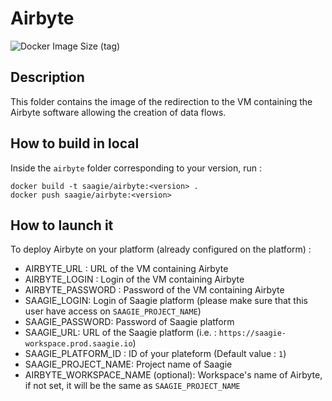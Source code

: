 # Airbyte

![Docker Image Size (tag)](https://img.shields.io/docker/image-size/saagie/airbyte/1.0)

## Description

This folder contains the image of the redirection to the VM containing the Airbyte software allowing the creation of data flows.

## How to build in local

Inside the `airbyte` folder corresponding to your version, run :
```
docker build -t saagie/airbyte:<version> .
docker push saagie/airbyte:<version>
```

## How to launch it

To deploy Airbyte on your platform (already configured on the platform) :

- AIRBYTE_URL : URL of the VM containing Airbyte
- AIRBYTE_LOGIN : Login of the VM containing Airbyte
- AIRBYTE_PASSWORD : Password of the VM containing Airbyte
- SAAGIE_LOGIN: Login of Saagie platform (please make sure that this user have access on `SAAGIE_PROJECT_NAME`)
- SAAGIE_PASSWORD: Password of Saagie platform
- SAAGIE_URL: URL of the Saagie platform (i.e. : `https://saagie-workspace.prod.saagie.io`)
- SAAGIE_PLATFORM_ID : ID of your plateform  (Default value : `1`)
- SAAGIE_PROJECT_NAME: Project name of Saagie
- AIRBYTE_WORKSPACE_NAME (optional): Workspace's name of Airbyte, if not set, it will be the same as `SAAGIE_PROJECT_NAME`